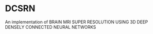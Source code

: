 # DCSRN
An implementation of BRAIN MRI SUPER RESOLUTION USING 3D DEEP DENSELY CONNECTED NEURAL NETWORKS
